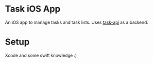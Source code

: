 # Task iOS App
An iOS app to manage tasks and task lists.  Uses [task-api](https://github.com/chrisworman/task-api) as a backend.

# Setup
Xcode and some swift knowledge :)
